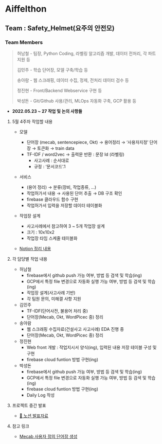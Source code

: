 # Aiffelthon
## Team : Safety_Helmet(요주의 안전모)
### Team Members
> 허남철 - 팀장, Python Coding, 라벨링 알고리즘 개발, 데이터 전처리, 각 파트 지원 등
>
> 김민주 - 학습 단어장, 모델 구축/학습 등
>
> 송아람 - 웹 스크래핑, 데이터 수집, 정제, 전처리 데이터 검수 등
>
> 정진현 - Front/Backend Webservice 구현 등
>
> 박성돈 - Git/Github 사용/관리, MLOps 자동화 구축, GCP 활용 등

- __2022.05.23 ~ 27 작업 및 논의 사항들__  
1. 5월 4주차 작업할 내용  
    - 모델  
        - 단어장 (mecab, sentencepiece, Okt) → 용어정리 → ‘사용자지정’ 단어장 → 토큰화 → train data  
        - TF-IDF / word2vec → 출력문 반환 : 문장 Id (라벨링)  
            - 사고사례 : 순서대로  
            - 규정 : ‘문서코드’.1  
        
    - 서비스  
        - (용어 정리) → 분류(장비, 작업종류, …)  
        - 작업허가서 내용 → 사용된 단어 추출 → DB 구조 확인  
        - firebase 클라우드 함수 구현  
        - 작업허가서 입력을 저장할 데이터 테이블화  

    - 작업장 설계  
        - 사고사례에서 참고하여 3 ~ 5개 작업장 설계  
        - 크기 : 10x10x2  
        - 작업장 타임 스케줄 테이블화  

    - [Notion 정리 내용](https://modulabs.notion.site/5-4-ca5bda8e196d4439942f54e038a678c3)  

2. 각 담당별 작업 내용  
    - 허남철  
        - firebase에서 github push 가능 여부, 방법 등 검색 및 학습(ing)  
        - GCP에서 특정 file 변경으로 자동화 실행 가능 여부, 방법 등 검색 및 학습(ing)  
        - 작업장 설계(사고사례 기반)
        - 각 팀원 문의, 미해결 사항 지원  
    - 김민주  
        - TF-IDF(단어사전, 불용어 처리 중)
        - 단어장(Mecab, Okt, WordPicec 중) 정리
    - 송아람  
        - 웹 스크래핑 수집자료(건설사고 사고사례) EDA 진행 중
        - 단어장(Mecab, Okt, WordPicec 중) 정리
    - 정진현  
        - Web front 개발 : 작업지시서 양식(ing), 입력된 내용 저장 테이블 구성 및 구현  
        - firebase cloud funtion 방법 구현(ing)
    - 박성돈  
        - firebase에서 github push 가능 여부, 방법 등 검색 및 학습(ing)  
        - GCP에서 특정 file 변경으로 자동화 실행 가능 여부, 방법 등 검색 및 학습(ing)  
        - firebase cloud funtion 방법 구현(ing)
        - Daily Log 작성  

3. 프로젝트 중간 발표
    - [📝 노션 발표자료 ](https://www.notion.so/modulabs/22-05-23-53c88c662496436287fa946975c5e527)

4. 참고 링크
    - [Mecab 사용자 정의 단어장 생성](https://velog.io/@kjyggg/%ED%98%95%ED%83%9C%EC%86%8C-%EB%B6%84%EC%84%9D%EA%B8%B0-Mecab-%EC%82%AC%EC%9A%A9%ED%95%98%EA%B8%B0-A-to-Z%EC%84%A4%EC%B9%98%EB%B6%80%ED%84%B0-%EB%8B%A8%EC%96%B4-%EC%9A%B0%EC%84%A0%EC%88%9C%EC%9C%84-%EB%93%B1%EB%A1%9D%EA%B9%8C%EC%A7%80)